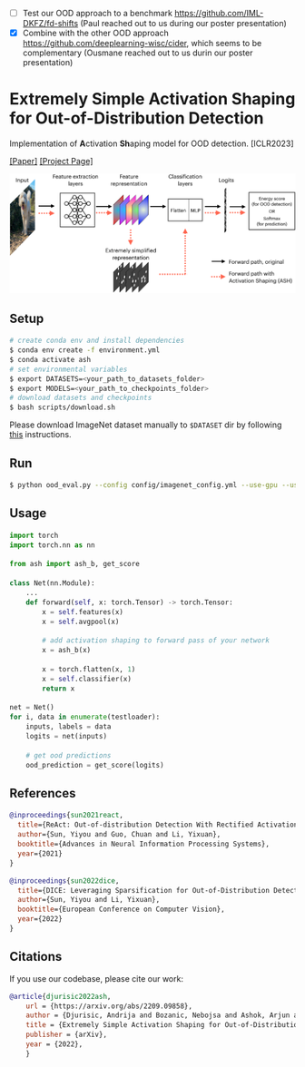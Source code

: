 - [ ] Test our OOD approach to a benchmark https://github.com/IML-DKFZ/fd-shifts (Paul reached out to us during our poster presentation)
- [x] Combine with the other OOD approach https://github.com/deeplearning-wisc/cider, which seems to be complementary (Ousmane reached out to us durin our poster presentation)

# Extremely Simple Activation Shaping for Out-of-Distribution Detection

Implementation of **A**ctivation **Sh**aping model for OOD detection. [ICLR2023]

<a href="https://arxiv.org/abs/2209.09858" target="_blank">[Paper]</a> <a href="https://andrijazz.github.io/ash/" target="_blank">[Project Page]</a>

![Activation Shaping method](resources/overview_figure_cropped-min.png)
## Setup

```bash
# create conda env and install dependencies
$ conda env create -f environment.yml
$ conda activate ash
# set environmental variables
$ export DATASETS=<your_path_to_datasets_folder>
$ export MODELS=<your_path_to_checkpoints_folder>
# download datasets and checkpoints
$ bash scripts/download.sh
```
Please download ImageNet dataset manually to `$DATASET` dir by following [this](https://gist.github.com/bonlime/4e0d236cf98cd5b15d977dfa03a63643) instructions.

## Run
```bash
$ python ood_eval.py --config config/imagenet_config.yml --use-gpu --use-tqdm
```

## Usage

```python
import torch
import torch.nn as nn

from ash import ash_b, get_score

class Net(nn.Module):
    ...
    def forward(self, x: torch.Tensor) -> torch.Tensor:
        x = self.features(x)
        x = self.avgpool(x)
        
        # add activation shaping to forward pass of your network
        x = ash_b(x)
        
        x = torch.flatten(x, 1)
        x = self.classifier(x)
        return x

net = Net()
for i, data in enumerate(testloader):
    inputs, labels = data
    logits = net(inputs)
    
    # get ood predictions
    ood_prediction = get_score(logits)
```

## References

```bibtex
@inproceedings{sun2021react,
  title={ReAct: Out-of-distribution Detection With Rectified Activations},
  author={Sun, Yiyou and Guo, Chuan and Li, Yixuan},
  booktitle={Advances in Neural Information Processing Systems},
  year={2021}
}
```

```bibtex
@inproceedings{sun2022dice,
  title={DICE: Leveraging Sparsification for Out-of-Distribution Detection},
  author={Sun, Yiyou and Li, Yixuan},
  booktitle={European Conference on Computer Vision},
  year={2022}
}
```

## Citations

If you use our codebase, please cite our work:

```bibtex
@article{djurisic2022ash,
    url = {https://arxiv.org/abs/2209.09858},
    author = {Djurisic, Andrija and Bozanic, Nebojsa and Ashok, Arjun and Liu, Rosanne},
    title = {Extremely Simple Activation Shaping for Out-of-Distribution Detection},
    publisher = {arXiv},
    year = {2022},
    }
```
